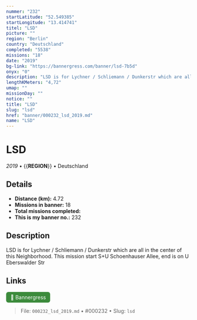 ```yaml
---
nummer: "232"
startLatitude: "52.549385"
startLongitude: "13.414741"
titel: "LSD"
picture: ""
region: "Berlin"
country: "Deutschland"
completed: "5538"
missions: "18"
date: "2019"
bg-link: "https://bannergress.com/banner/lsd-7b5d"
onyx: "0"
description: "LSD is for Lychner / Schliemann / Dunkerstr which are all in the center of this Neighborhood. This mission start S+U Schoenhauser Allee, end is on U Eberswalder Str"
lengthKMeters: "4,72"
umap: ""
missionDay: ""
notice: ""
title: "LSD"
slug: "lsd"
href: "banner/000232_lsd_2019.md"
name: "LSD"
---
```

# LSD

*2019* • {{__REGION__}} • Deutschland





## Details
- **Distance (km):** 4.72
- **Missions in banner:** 18
- **Total missions completed:** 
- **This is my banner no.:** 232



## Description
LSD is for Lychner / Schliemann / Dunkerstr which are all in the center of this Neighborhood. This mission start S+U Schoenhauser Allee, end is on U Eberswalder Str



## Links
<a href="https://bannergress.com/banner/lsd-7b5d" target="_blank" style="display:inline-block;margin-right:8px;padding:6px 12px;background:#3c8b3c;color:#fff;text-decoration:none;border-radius:6px;">🔗 Bannergress</a>



> File: `000232_lsd_2019.md` • #000232 • Slug: `lsd`
